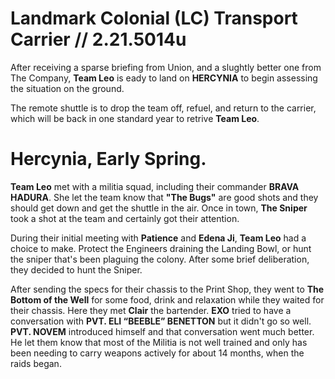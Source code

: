 # Landmark Colonial (LC) Transport Carrier // 2.21.5014u
After receiving a sparse briefing from Union, and a slughtly better one from The Company, **Team Leo** is eady to land on **HERCYNIA** to begin assessing the situation on the ground.

The remote shuttle is to drop the team off, refuel, and return to the carrier, which will be back in one standard year to retrive **Team Leo**.

# Hercynia, Early Spring.
**Team Leo** met with a militia squad, including their commander **BRAVA HADURA**. She let the team know that **"The Bugs"** are good shots and they should get down and get the shuttle in the air. Once in town, **The Sniper** took a shot at the team and certainly got their attention. 

During their initial meeting with **Patience** and **Edena Ji**, **Team Leo** had a choice to make. Protect the Engineers draining the Landing Bowl, or hunt the sniper that's been plaguing the colony. After some brief deliberation, they decided to hunt the Sniper. 

After sending the specs for their chassis to the Print Shop, they went to **The Bottom of the Well** for some food, drink and relaxation while they waited for their chassis. Here they met **Clair** the bartender. **EXO** tried to have a conversation with **PVT. ELI “BEEBLE” BENETTON** but it didn't go so well. **PVT. NOVEM** introduced himself and that conversation went much better. He let them know that most of the Militia is not well trained and only has been needing to carry weapons actively for about 14 months, when the raids began.

